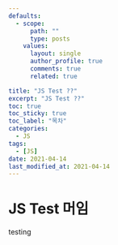 ```yaml
---
defaults:
  - scope:
      path: ""
      type: posts
    values:
      layout: single
      author_profile: true
      comments: true
      related: true

title: "JS Test ??"
excerpt: "JS Test ??"
toc: true
toc_sticky: true
toc_label: "목차"
categories:
  - JS
tags:
  - [JS]
date: 2021-04-14
last_modified_at: 2021-04-14
---
```

# JS Test 머임 

testing

```cpp
```